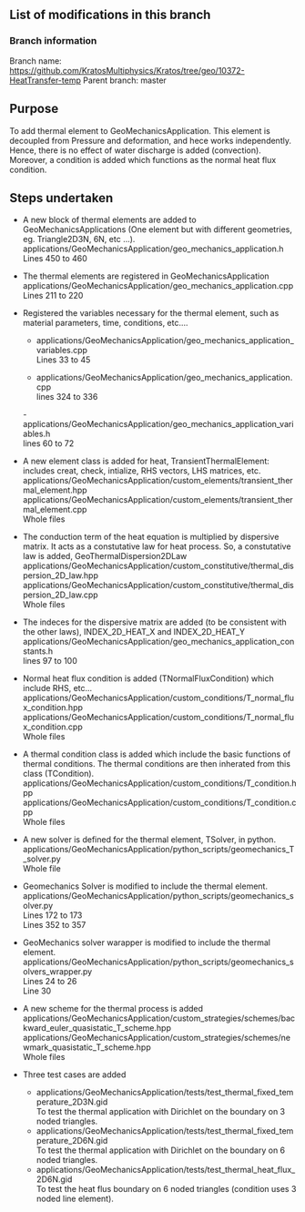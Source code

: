 ## List of modifications in this branch

### Branch information
Branch name: https://github.com/KratosMultiphysics/Kratos/tree/geo/10372-HeatTransfer-temp
Parent branch: master

## Purpose
To add thermal element to GeoMechanicsApplication. This element is decoupled from Pressure and deformation, and hece works independently. Hence, there is no effect of water discharge is added (convection).
Moreover, a condition is added which functions as the normal heat flux condition.

## Steps undertaken
- A new block of thermal elements are added to GeoMechanicsApplications (One element but with different geometries, eg. Triangle2D3N, 6N, etc ...). <br>
applications/GeoMechanicsApplication/geo_mechanics_application.h <br>
Lines 450 to 460

- The thermal elements are registered in GeoMechanicsApplication <br>
applications/GeoMechanicsApplication/geo_mechanics_application.cpp <br>
Lines 211 to 220

- Registered the variables necessary for the thermal element, such as material parameters, time, conditions, etc.... <br>
  - applications/GeoMechanicsApplication/geo_mechanics_application_variables.cpp <br> Lines 33 to 45 

  - applications/GeoMechanicsApplication/geo_mechanics_application.cpp <br> lines 324 to 336 

  -applications/GeoMechanicsApplication/geo_mechanics_application_variables.h <br> lines 60 to 72

- A new element class is added for heat, TransientThermalElement: includes creat, check, intialize, RHS vectors, LHS matrices, etc.<br>
applications/GeoMechanicsApplication/custom_elements/transient_thermal_element.hpp <br>
applications/GeoMechanicsApplication/custom_elements/transient_thermal_element.cpp <br>
Whole files

- The conduction term of the heat equation is multiplied by dispersive matrix. It acts as a constutative law for heat process. So, a constutative law is added, GeoThermalDispersion2DLaw <br>
applications/GeoMechanicsApplication/custom_constitutive/thermal_dispersion_2D_law.hpp <br>
applications/GeoMechanicsApplication/custom_constitutive/thermal_dispersion_2D_law.cpp <br>
Whole files

- The indeces for the dispersive matrix are added (to be consistent with the other laws), INDEX_2D_HEAT_X and INDEX_2D_HEAT_Y <br>
applications/GeoMechanicsApplication/geo_mechanics_application_constants.h <br>
lines 97 to 100

- Normal heat flux condition is added (TNormalFluxCondition) which include RHS, etc... <br>
applications/GeoMechanicsApplication/custom_conditions/T_normal_flux_condition.hpp <br>
applications/GeoMechanicsApplication/custom_conditions/T_normal_flux_condition.cpp <br>
Whole files

- A thermal condition class is added which include the basic functions of thermal conditions. The thermal conditions are then inherated from this class (TCondition). <br>
applications/GeoMechanicsApplication/custom_conditions/T_condition.hpp <br>
applications/GeoMechanicsApplication/custom_conditions/T_condition.cpp <br>
Whole files

- A new solver is defined for the thermal element, TSolver, in python. <br>
applications/GeoMechanicsApplication/python_scripts/geomechanics_T_solver.py <br>
Whole file

- Geomechanics Solver is modified to include the thermal element. <br>
applications/GeoMechanicsApplication/python_scripts/geomechanics_solver.py <br>
Lines 172 to 173 <br>
Lines 352 to 357

- GeoMechanics solver warapper is modified to include the thermal element. <br>
applications/GeoMechanicsApplication/python_scripts/geomechanics_solvers_wrapper.py <br>
Lines 24 to 26 <br>
Line 30

- A new scheme for the thermal process is added <br>
applications/GeoMechanicsApplication/custom_strategies/schemes/backward_euler_quasistatic_T_scheme.hpp <br>
applications/GeoMechanicsApplication/custom_strategies/schemes/newmark_quasistatic_T_scheme.hpp <br>
Whole files

- Three test cases are added
  - applications/GeoMechanicsApplication/tests/test_thermal_fixed_temperature_2D3N.gid <br>
To test the thermal application with Dirichlet on the boundary on 3 noded triangles.
  - applications/GeoMechanicsApplication/tests/test_thermal_fixed_temperature_2D6N.gid <br>
To test the thermal application with Dirichlet on the boundary on 6 noded triangles.
  - applications/GeoMechanicsApplication/tests/test_thermal_heat_flux_2D6N.gid <br>
To test the heat flus boundary on 6 noded triangles (condition uses 3 noded line element). 
